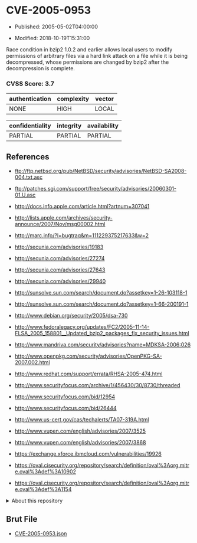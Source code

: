 # CVE-2005-0953

- Published: 2005-05-02T04:00:00

- Modified: 2018-10-19T15:31:00

Race condition in bzip2 1.0.2 and earlier allows local users to modify permissions of arbitrary files via a hard link attack on a file while it is being decompressed, whose permissions are changed by bzip2 after the decompression is complete.

### CVSS Score: **3.7**

| authentication | complexity | vector |
| --- | --- | --- |
| NONE | HIGH | LOCAL |

| confidentiality | integrity | availability |
| --- | --- | --- |
| PARTIAL | PARTIAL | PARTIAL |

## References

* ftp://ftp.netbsd.org/pub/NetBSD/security/advisories/NetBSD-SA2008-004.txt.asc

* ftp://patches.sgi.com/support/free/security/advisories/20060301-01.U.asc

* http://docs.info.apple.com/article.html?artnum=307041

* http://lists.apple.com/archives/security-announce/2007/Nov/msg00002.html

* http://marc.info/?l=bugtraq&m=111229375217633&w=2

* http://secunia.com/advisories/19183

* http://secunia.com/advisories/27274

* http://secunia.com/advisories/27643

* http://secunia.com/advisories/29940

* http://sunsolve.sun.com/search/document.do?assetkey=1-26-103118-1

* http://sunsolve.sun.com/search/document.do?assetkey=1-66-200191-1

* http://www.debian.org/security/2005/dsa-730

* http://www.fedoralegacy.org/updates/FC2/2005-11-14-FLSA_2005_158801__Updated_bzip2_packages_fix_security_issues.html

* http://www.mandriva.com/security/advisories?name=MDKSA-2006:026

* http://www.openpkg.com/security/advisories/OpenPKG-SA-2007.002.html

* http://www.redhat.com/support/errata/RHSA-2005-474.html

* http://www.securityfocus.com/archive/1/456430/30/8730/threaded

* http://www.securityfocus.com/bid/12954

* http://www.securityfocus.com/bid/26444

* http://www.us-cert.gov/cas/techalerts/TA07-319A.html

* http://www.vupen.com/english/advisories/2007/3525

* http://www.vupen.com/english/advisories/2007/3868

* https://exchange.xforce.ibmcloud.com/vulnerabilities/19926

* https://oval.cisecurity.org/repository/search/definition/oval%3Aorg.mitre.oval%3Adef%3A10902

* https://oval.cisecurity.org/repository/search/definition/oval%3Aorg.mitre.oval%3Adef%3A1154

<details>
<summary>About this repository</summary> 

  This repository is part of the project [Live Hack CVE](https://github.com/Live-Hack-CVE). Main website can be found [www.live-hack.org](https://www.live-hack.org) 
  
  Made by [Sn0wAlice](https://github.com/Sn0wAlice) for the people that care about security and need to have a feed of the latest CVEs. Hope you enjoy it, don't forget to star the repo and follow me on [Twitter](https://twitter.com/Sn0wAlice) and [Github](https://github.com/Sn0wAlice). And that is my [personnal website](https://www.alice-snow.me/)

  - [Home Page](https://github.com/Live-Hack-CVE)
  - [Framework](https://github.com/Live-Hack-CVE/cve-framework)
  - [CVE database](https://github.com/Live-Hack-CVE/full_database)
  - [Changelog](https://github.com/Live-Hack-CVE/Changelog)
</details>

## Brut File

* [CVE-2005-0953.json](https://raw.githubusercontent.com/Live-Hack-CVE/full_database/main/cves/2005/CVE-2005-0953.json)

